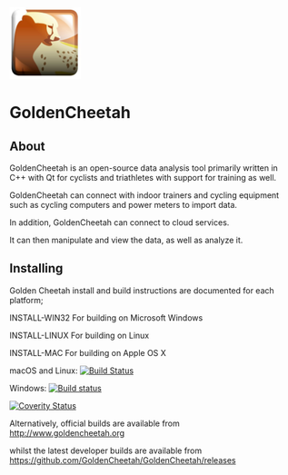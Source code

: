 <img src="src/Resources/images/gc.png" height="25%" width="25%">

# GoldenCheetah

## About 

GoldenCheetah is an open-source data analysis tool primarily written in C++
with Qt for cyclists and triathletes 
with support for training as well. 

GoldenCheetah can connect with indoor trainers and cycling equipment such 
as cycling computers and power meters to import data. 

In addition, GoldenCheetah can connect to cloud services. 

It can then manipulate and view the data, as well as analyze it.



## Installing 

Golden Cheetah install and build instructions are documented
for each platform;

INSTALL-WIN32   For building on Microsoft Windows

INSTALL-LINUX   For building on Linux

INSTALL-MAC     For building on Apple OS X


macOS and Linux: [![Build Status](https://travis-ci.org/GoldenCheetah/GoldenCheetah.svg?branch=master)](https://travis-ci.org/GoldenCheetah/GoldenCheetah)

Windows: [![Build status](https://ci.appveyor.com/api/projects/status/i6dwn4m8oyu52ihi?svg=true)](https://ci.appveyor.com/project/Joern-R/goldencheetah-knhd8)

[![Coverity Status](https://scan.coverity.com/projects/7503/badge.svg)](https://scan.coverity.com/projects/goldencheetah-goldencheetah)

Alternatively, official builds are available from http://www.goldencheetah.org

whilst the latest developer builds are available from https://github.com/GoldenCheetah/GoldenCheetah/releases
